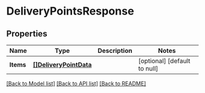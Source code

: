 # DeliveryPointsResponse

## Properties
Name | Type | Description | Notes
------------ | ------------- | ------------- | -------------
**Items** | [**[]DeliveryPointData**](DeliveryPointData.md) |  | [optional] [default to null]

[[Back to Model list]](../README.md#documentation-for-models) [[Back to API list]](../README.md#documentation-for-api-endpoints) [[Back to README]](../README.md)

